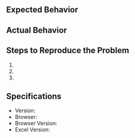 ## Expected Behavior


## Actual Behavior


## Steps to Reproduce the Problem

  1.
  1.
  1.

## Specifications

  - Version:
  - Browser:
  - Browser Version:
  - Excel Version:
